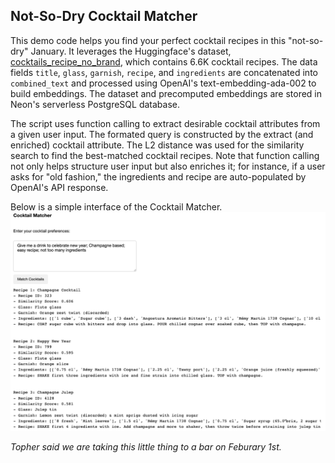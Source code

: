 
## Not-So-Dry Cocktail Matcher
This demo code helps you find your perfect cocktail recipes in this "not-so-dry" January. It leverages the Huggingface's dataset, [cocktails_recipe_no_brand](https://huggingface.co/datasets/erwanlc/cocktails_recipe_no_brand), which contains 6.6K cocktail recipes. The data fields `title`, `glass`, `garnish`, `recipe`, and `ingredients` are concatenated into `combined_text` and processed using OpenAI's text-embedding-ada-002 to build embeddings. The dataset and precomputed embeddings are stored in Neon's serverless PostgreSQL database.

The script uses function calling to extract desirable cocktail attributes from a given user input. The formated query is constructed by the extract (and enriched) cocktail attribute. The L2 distance was used for the similarity search to find the best-matched cocktail recipes. Note that function calling not only helps structure user input but also enriches it; for instance, if a user asks for "old fashion," the ingredients and recipe are auto-populated by OpenAI's API response.

Below is a simple interface of the Cocktail Matcher.
![Alt text](image.png)

*Topher said we are taking this little thing to a bar on Feburary 1st.*